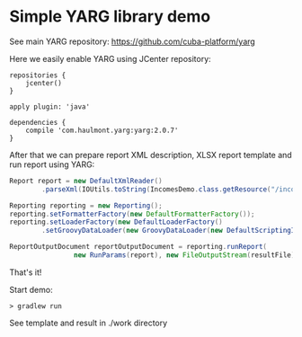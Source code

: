 Simple YARG library demo
========================

See main YARG repository: https://github.com/cuba-platform/yarg

Here we easily enable YARG using JCenter repository:
```
repositories {
    jcenter()
}

apply plugin: 'java'

dependencies {
    compile 'com.haulmont.yarg:yarg:2.0.7'
}
```

After that we can prepare report XML description, XLSX report template and run report using YARG:

```java
Report report = new DefaultXmlReader()
        .parseXml(IOUtils.toString(IncomesDemo.class.getResource("/incomes-report.xml")));

Reporting reporting = new Reporting();
reporting.setFormatterFactory(new DefaultFormatterFactory());
reporting.setLoaderFactory(new DefaultLoaderFactory()
        .setGroovyDataLoader(new GroovyDataLoader(new DefaultScriptingImpl())));

ReportOutputDocument reportOutputDocument = reporting.runReport(
                new RunParams(report), new FileOutputStream(resultFile));
```

That's it!

Start demo:

    > gradlew run

See template and result in ./work directory